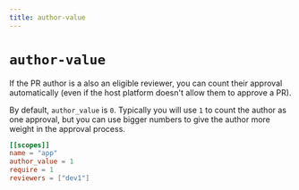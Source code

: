 ```yaml
---
title: author-value
---
```


# `author-value`

If the PR author is a also an eligible reviewer, you can count their approval automatically (even if the host platform doesn't allow them to approve a PR).

By default, `author_value` is `0`. Typically you will use `1` to count the author as one approval, but you can use bigger numbers to give the author more weight in the approval process.

```toml
[[scopes]]
name = "app"
author_value = 1
require = 1
reviewers = ["dev1"]
```
